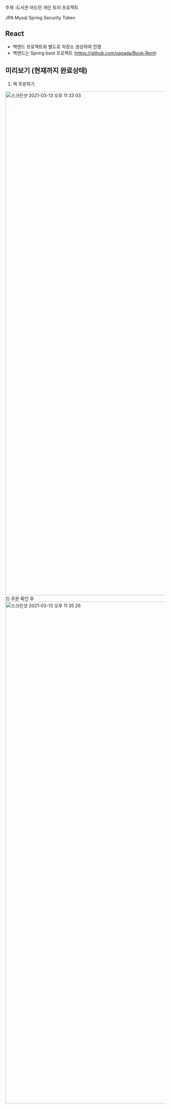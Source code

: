 주제 :도서관 어드민 개인 토이 프로젝트

JPA
Mysql
Spring Security
Token 

## React

- 백엔드 프로젝트와 별도로 저장소 생성하여 진행 
- 백엔드는 Spring boot 프로젝트 (https://github.com/sagada/Book-Rent)


## 미리보기 (현재까지 완료상태)
1) 책 주문하기
<img width="1581" alt="스크린샷 2021-03-13 오후 11 33 03" src="https://user-images.githubusercontent.com/59609682/111033449-9c570500-8454-11eb-9900-5fbd5d79b90c.png">
2) 주문 확인 후 
<img width="1575" alt="스크린샷 2021-03-13 오후 11 35 26" src="https://user-images.githubusercontent.com/59609682/111033484-cd373a00-8454-11eb-8aad-57b1fcf592d1.png">

